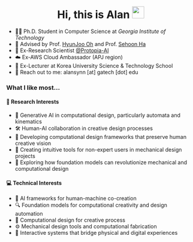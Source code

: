 <!-- ![](https://github.com/alansynn/alansynn/blob/main/banner.jpeg) -->

<h1 align="center">Hi, this is Alan <img src="https://raw.githubusercontent.com/seanprashad/slackmoji/master/emoji/parrots/party-nyan.gif" height="32" /></h1>

- 🧑‍🎓 Ph.D. Student in Computer Science at *Georgia Institute of Technology*
- :lab_coat: Advised by Prof. [HyunJoo Oh](https://www.codecraft.group/hyunjoo-oh) and Prof. [Sehoon Ha](https://faculty.cc.gatech.edu/~sha9/)
- 🚀 Ex-Research Scientist [@Protopia-AI](https://protopia.ai)
- :cloud: Ex-AWS Cloud Ambassador (APJ region)
- 📖 Ex-Lecturer at Korea University Science & Technology School
- 🤙 Reach out to me: alansynn [at] gatech [dot] edu

### What I like most...

#### 🧪 Research Interests
- 🤖 Generative AI in computational design, particularly automata and kinematics
- 🛠️ Human-AI collaboration in creative design processes
- 🧩 Developing computational design frameworks that preserve human creative vision
- 🔄 Creating intuitive tools for non-expert users in mechanical design projects
- 🧠 Exploring how foundation models can revolutionize mechanical and computational design

#### 💻 Technical Interests
- 🧠 AI frameworks for human-machine co-creation
- 🔍 Foundation models for computational creativity and design automation
- 🔐 Computational design for creative process
- ⚙️ Mechanical design tools and computational fabrication
- 🤖 Interactive systems that bridge physical and digital experiences

<!--
<img align="center" src="https://github-readme-stats.vercel.app/api?username=alansynn&show_icons=true&count_private=true" alt="alansynn" width="50%"/></p>
-->

<!-- ### Blogs posts -->
<!-- BLOG-POST-LIST:START -->
<!-- BLOG-POST-LIST:END -->


<!--
<br>
<h2>🏆 Github Profile Trophies and Stats</h2>

<p align="left">
  <img alig src="https://github-profile-trophy.vercel.app/?username=AlanSynn&column=8&rank=SSS,SS,S,AAA,AA,A,SECRET&theme=dracula&no-frame=true" />
</p>
<br>
-->
